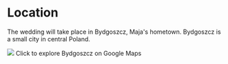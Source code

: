 <h1>Location</h1>

<p>The wedding will take place in Bydgoszcz, Maja's hometown. Bydgoszcz is a small city in central Poland.</p>

<div class="inv__location__map">
        <img class="wider" src="{{assets}}img/bydgoszcz.png">
        <span>Click to explore Bydgoszcz on Google Maps</span>
    <a class="stretchlink" target="_blank" href="https://goo.gl/maps/saEBTmnakyfUncR6A">
    </a>
</div>